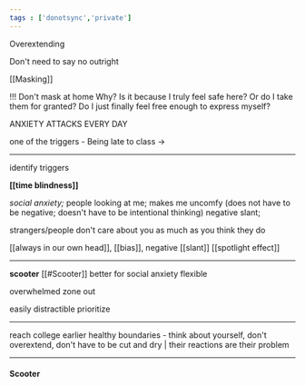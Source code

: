 ```yaml
---
tags : ['donotsync','private']
---
```



Overextending 

Don't need to say no outright

[[Masking]]

!!! Don't mask at home 
Why? Is it because I truly feel safe here? Or do I take them for granted? Do I just finally feel free enough to express myself?

ANXIETY ATTACKS EVERY DAY

one of the triggers - 
Being late to class -> 



---
identify triggers 

**[[time blindness]]**

*social anxiety;* people looking at me; makes me uncomfy
(does not have to be negative; doesn't have to be intentional thinking) 
negative slant; 

strangers/people don't care about you as much as you think they do

[[always in our own head]], [[bias]],  negative [[slant]] 
[[spotlight effect]]



---
**scooter** [[#Scooter]]
better for social anxiety
flexible

overwhelmed
zone out 

easily distractible
prioritize

---


reach college earlier
healthy boundaries - think about yourself, don't overextend, don't have to be cut and dry | their reactions are their problem 


---


#### Scooter
